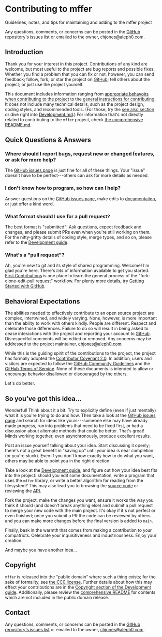 # Contributing to mffer

Guidelines, notes, and tips for maintaining and adding to the mffer project

Any questions, comments, or concerns can be posted in the [GitHub repository's issues list](https://github.com/therealchjones/mffer/issues) or emailed to the owner, <chjones@aleph0.com>.

## Introduction

Thank you for your interest in this project. Contributions of any kind are welcome, but most useful to the project are bug reports and possible fixes. Whether you find a problem that you can fix or not, however, you can send feedback; follow, fork, or star the project on [GitHub](https://github.com); tell others about the project; or just use the project yourself.

This document includes information ranging from [appropriate behavoirs when contributing to the project](#behavioral-expectations) to the [general instructions for contributing](#so-youve-got-this-idea). It does not include many technical details, such as the project design, coding styles, and recommended tools. (For those, try the [see also section](#see-also) or dive right into [Development.md](Development.md).) For information that's not directly related to contributing to the `mffer` project, check [the comprehensive README.md](README.md).

## Quick Questions & Answers

### Where should I report bugs, request new or changed features, or ask for more help?

The [GitHub issues page](https://github.com/therealchjones/mffer/issues/) is just fine for all of these things. Your "issue" doesn't have to be perfect---others can ask for more details as needed.

### I don't know how to program, so how can I help?

Answer questions on the [GitHub issues page](https://github.com/therealchjones/mffer/issues/), make edits to [documentation](README.md), or just offer a kind word.

### What format should I use for a pull request?

The best format is "submitted"! Ask questions, expect feedback and changes, and please submit PRs even when you're still working on them. For the nitty-gritty details of coding style, merge types, and so on, please refer to the [Development guide](Development.md).

### What's a "pull request"?

Ah, you're new to git and its style of shared programming. Welcome! I'm glad you're here. There's _lots_ of information available to get you started. [First Contributions](https://firstcontributions.github.io) is one place to learn the general process of the "fork-clone-edit-pull request" workflow. For plenty more details, try [Getting Started with GitHub](https://docs.github.com/en/github/getting-started-with-github).

## Behavioral Expectations

The abilities needed to effectively contribute to an open source project are complex, intertwined, and widely varying. None, however, is more important than the ability to work with others kindly. People are different. Respect and celebrate those differences. Failure to do so will result in being asked to cease interactions with the project and reporting your account to [GitHub](https://github.com). Disrespectful comments will be edited or removed. Any concerns may be addressed to the project maintainer, <chjones@aleph0.com>.

While this is the guiding spirit of the contributions to the project, the project has formally adopted the [Contributor Covenant 2.0](../CODE_OF_CONDUCT.md). In addition, users and visitors are expected to follow the [GitHub Community Guidelines](https://docs.github.com/en/github/site-policy/github-community-guidelines) and the [GitHub Terms of Service](https://docs.github.com/en/github/site-policy/github-terms-of-service). None of these documents is intended to allow or encourage behavior disallowed or discouraged by the others.

Let's do better.

## So you've got this idea...

Wonderful! Think about it a bit. Try to explicitly define (even if just mentally) what it is you're trying to do and how. Then take a look at the [GitHub issues page](https://github.com/therealchjones/mffer/issues/) and search for ideas like yours---someone else may have already made progress, run into problems that need to be fixed first, or had a discussion about alternate methods that could be better. That's great! Minds working together, even asynchronously, produce excellent results.

Post an issue yourself talking about your idea. Start discussing it openly; there's not a great benefit in "saving up" until your idea is near completion (or you're stuck). Even if you don't know exactly how to do what you want, others may be able to point you in the right direction.

Take a look at the [Development guide](Development.md), and figure out how your idea best fits into the project: should you edit some documentation, write a program that uses the `mffer` library, or write a better algorithm for reading from the filesystem? This may also lead you to browsing the [source code](https://github.com/therealchjones/mffer/) or reviewing the [API](api/).

Fork the project, make the changes you want, ensure it works the way you think it should (and doesn't break anything else) and submit a pull request to merge your new code with the main project. It's okay if it's not perfect or even finished; once you submit a PR the code can be reviewed by others and you can make more changes before the final version is added to `main`.

Finally, bask in the warmth that comes from making a contribution to your compatriots. Celebrate your inquisitiveness and industriousness. Enjoy your creation.

And maybe you have another idea...

## Copyright

`mffer` is released into the "public domain" where such a thing exists; for the sake of formality, see [the CC0 license](../LICENSE). Further details about how this may effect your contributions are in the [Copyright section of the Development guide](Development.md#copyright--licensing). Additionally, please review the [comprehensive README](README.md) for contents which are not included in the public domain release.

## Contact

Any questions, comments, or concerns can be posted in the [GitHub repository's issues list](https://github.com/therealchjones/mffer/issues) or emailed to the owner, <chjones@aleph0.com>.
